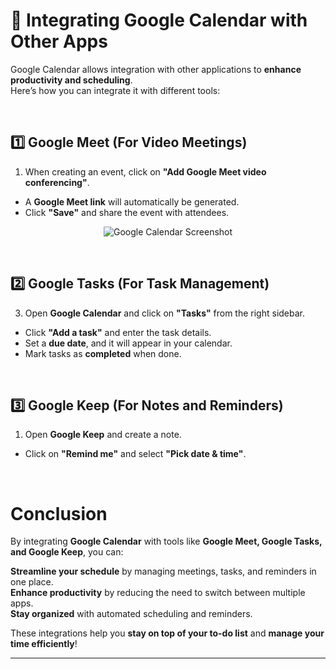 # 📅 Integrating Google Calendar with Other Apps  

Google Calendar allows integration with other applications to **enhance productivity and scheduling**.  
Here’s how you can integrate it with different tools:  

<br>  

## 1️⃣ Google Meet (For Video Meetings) 

1. When creating an event, click on **"Add Google Meet video conferencing"**.  
- A **Google Meet link** will automatically be generated.  
- Click **"Save"**  and share the event with attendees.  

<p align="center">
  <img src="/IMAGES/Screenshot 2025-03-27 at 10.13.31 AM.png" alt="Google Calendar Screenshot" title = "Integrating on Google Meet">
</p>  

<br>  

## 2️⃣ Google Tasks (For Task Management)  

3. Open **Google Calendar** and click on **"Tasks"** from the right sidebar.  
- Click **"Add a task"** and enter the task details.  
- Set a **due date**, and it will appear in your calendar.  
- Mark tasks as **completed** when done.  

<br>  

## 3️⃣ Google Keep (For Notes and Reminders)

1. Open **Google Keep** and create a note.  
- Click on **"Remind me"** and select **"Pick date & time"**.  

<br>  

# Conclusion  

By integrating **Google Calendar** with tools like **Google Meet, Google Tasks, and Google Keep**, you can:  

 **Streamline your schedule** by managing meetings, tasks, and reminders in one place.  
 **Enhance productivity** by reducing the need to switch between multiple apps.  
 **Stay organized** with automated scheduling and reminders.  

These integrations help you **stay on top of your to-do list** and **manage your time efficiently**!

---
